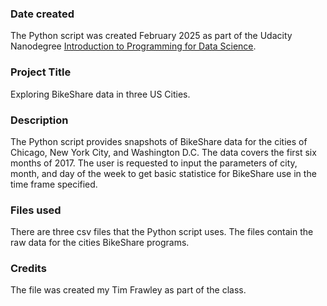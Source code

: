### Date created
The Python script was created February 2025 as part of the Udacity Nanodegree [Introduction to Programming for Data Science](https://www.udacity.com/course/programming-for-data-science-nanodegree--nd104).

### Project Title
Exploring BikeShare data in three US Cities.

### Description
The Python script provides snapshots of BikeShare data for the cities of Chicago, New York City, and Washington D.C. The data covers the first six months of 2017. The user is requested to input the parameters of city, month, and day of the week to get basic statistice for BikeShare use in the time frame specified.

### Files used
There are three csv files that the Python script uses. The files contain the raw data for the cities BikeShare programs.

### Credits
The file was created my Tim Frawley as part of the class.

